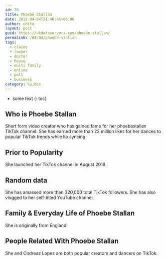 ```yaml
---
id: 70
title: Phoebe Stallan
date: 2012-04-04T21:46:46+00:00
author: chito
layout: post
guid: https://ukdataservers.com/phoebe-stallan/
permalink: /04/04/phoebe-stallan
tags:
  - claims
  - lawyer
  - doctor
  - house
  - multi family
  - online
  - poll
  - business
category: Guides
---
```


* some text
{: toc}


## Who is  Phoebe Stallan
                  
                  
                  
Short form video creator who has gained fame for her phoebestallan<br /> TikTok channel. She has earned more than 22 million likes for her dances to popular TikTok trends while lip syncing.
                  
                
                
                
## Prior to Popularity 
                  
                  
                  
She launched her TikTok channel in August 2019.
                  
                
                
                
## Random data 
                  
                  
                  
She has amassed more than 320,000 total TikTok followers. She has also vlogged to her self-titled YouTube channel. 
                  
                
                
                
## Family & Everyday Life of Phoebe Stallan
                  
                  
                  
She is originally from England.
                  
                
                
                
## People Related With  Phoebe Stallan
                  
                  
                  
She and Ondreaz Lopez are both popular creators and dancers on TikTok.
                  
                
              
            
          
          
          
    
    
  
